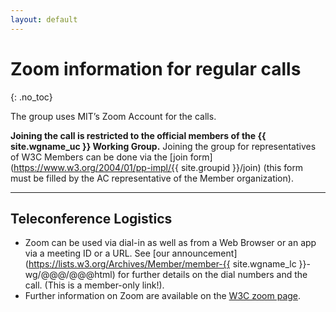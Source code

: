 ```yaml
---
layout: default
---
```


# Zoom information for regular calls
{: .no_toc}

The group uses MIT’s Zoom Account for the calls.

**Joining the call is restricted to the official members of the {{ site.wgname_uc }} Working Group.** Joining the group for representatives of W3C Members can be done via the [join form](https://www.w3.org/2004/01/pp-impl/{{ site.groupid }}/join) (this form must be filled by the AC representative of the Member organization).

---

## Teleconference Logistics

* Zoom can be used via dial-in as well as from a Web Browser or an app via a meeting ID or a URL. See [our announcement](https://lists.w3.org/Archives/Member/member-{{ site.wgname_lc }}-wg/@@@/@@@html) for further details on the dial numbers and the call. (This is a member-only link!).
* Further information on Zoom are available on the [W3C zoom page](https://www.w3.org/Guide/meetings/zoom.html).
